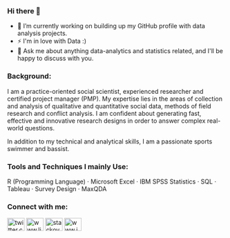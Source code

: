 ### Hi there 👋

- 🔭 I’m currently working on building up my GitHub profile with data analysis projects.
- ⚡ I'm in love with Data :)
- 💬 Ask me about anything data-analytics and statistics related, and I'll be happy to discuss with you.


<h3 align="left">Background:</h3>
<p align="left">

I am a practice-oriented social scientist, experienced researcher and certified project manager (PMP). My expertise lies in the areas of collection and analysis of qualitative and quantitative social data, methods of field research and conflict analysis. I am confident about generating fast, effective and innovative research designs in order to answer complex real-world questions. 

In addition to my technical and analytical skills, I am a passionate sports swimmer and bassist.


<h3 align="left">Tools and Techniques I mainly Use:</h3>
<p align="left">

R (Programming Language) · Microsoft Excel · IBM SPSS Statistics · SQL · Tableau · Survey Design · MaxQDA


<h3 align="left">Connect with me:</h3>
<p align="left">
<a href="https://twitter.com/twitter.com/sezibra_cs" target="blank"><img align="center" src="https://raw.githubusercontent.com/rahuldkjain/github-profile-readme-generator/master/src/images/icons/Social/twitter.svg" alt="twitter.com/sezibra_cs" height="30" width="40" /></a>
<a href="https://linkedin.com/in/www.linkedin.com/in/sezibra/" target="blank"><img align="center" src="https://raw.githubusercontent.com/rahuldkjain/github-profile-readme-generator/master/src/images/icons/Social/linked-in-alt.svg" alt="www.linkedin.com/in/sezibra/" height="30" width="40" /></a>
<a href="https://stackoverflow.com/users/stackoverflow.com/users/20045666/sezibra" target="blank"><img align="center" src="https://raw.githubusercontent.com/rahuldkjain/github-profile-readme-generator/master/src/images/icons/Social/stack-overflow.svg" alt="stackoverflow.com/users/20045666/sezibra" height="30" width="40" /></a>
<a href="https://instagram.com/www.instagram.com/sezibra/" target="blank"><img align="center" src="https://raw.githubusercontent.com/rahuldkjain/github-profile-readme-generator/master/src/images/icons/Social/instagram.svg" alt="www.instagram.com/sezibra/" height="30" width="40" /></a>
</p>
